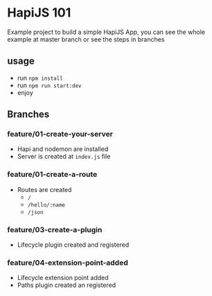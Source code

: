 # HapiJS 101

Example project to build a simple HapiJS App, you can see the whole example at master branch or see the steps in branches

## usage
- run `npm install`
- run `npm run start:dev`
- enjoy

## Branches

### feature/01-create-your-server
- Hapi and nodemon are installed
- Server is created at `index.js` file

### feature/01-create-a-route
- Routes are created
  - `/`
  - `/hello/:name`
  - `/json`

### feature/03-create-a-plugin
- Lifecycle plugin created and registered

### feature/04-extension-point-added
- Lifecycle extension point added
- Paths plugin created an registered
